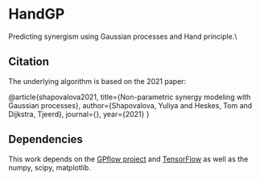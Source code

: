 # HandGP

Predicting synergism using Gaussian processes and Hand principle.\\

## Citation

The underlying algorithm is based on the 2021 paper:

@article{shapovalova2021,
  title={Non-parametric synergy modeling with Gaussian processes},
  author={Shapovalova, Yuliya and Heskes, Tom and Dijkstra, Tjeerd},
  journal={},
  year={2021}
}

## Dependencies

This work depends on the [GPflow project](https://www.gpflow.org/) and [TensorFlow](https://www.tensorflow.org/) as well as the numpy, scipy, matplotlib.
